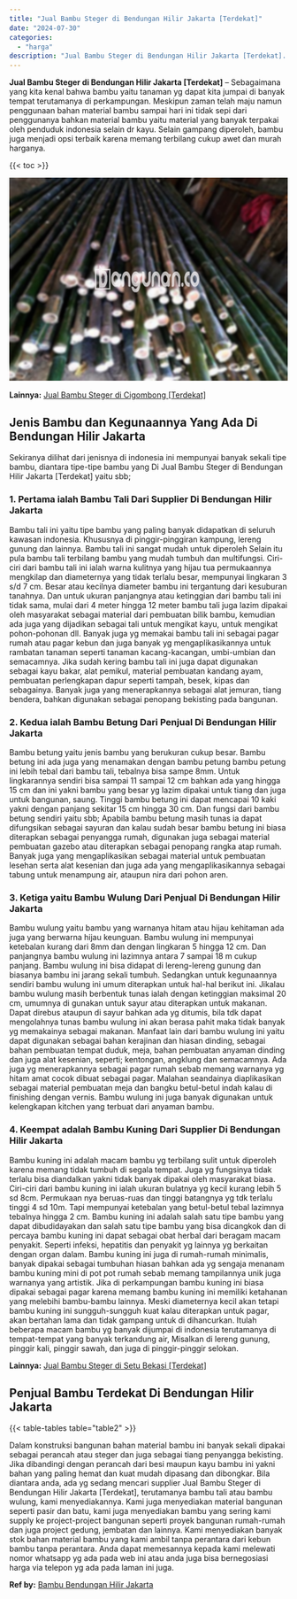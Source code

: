 ```yaml
---
title: "Jual Bambu Steger di Bendungan Hilir Jakarta [Terdekat]"
date: "2024-07-30"
categories: 
  - "harga"
description: "Jual Bambu Steger di Bendungan Hilir Jakarta [Terdekat]. Dalam konstruksi bangunan bahan material bambu ini banyak sekali dipakai sebagai perancah atau stege..."
---
```


**Jual Bambu Steger di Bendungan Hilir Jakarta \[Terdekat\]** – Sebagaimana yang kita kenal bahwa bambu yaitu tanaman yg dapat kita jumpai di banyak tempat terutamanya di perkampungan. Meskipun zaman telah maju namun penggunaan bahan material bambu sampai hari ini tidak sepi dari penggunanya bahkan material bambu yaitu material yang banyak terpakai oleh penduduk indonesia selain dr kayu. Selain gampang diperoleh, bambu juga menjadi opsi terbaik karena memang terbilang cukup awet dan murah harganya.

{{< toc >}}

![Jual Bambu Steger di Bendungan Hilir Jakarta [Terdekat]](/images/jual-bambu-tali-21.png)

**Lainnya:** [Jual Bambu Steger di Cigombong \[Terdekat\]](https://bambu.bangunan.co/jual-bambu-steger-di-cigombong-terdekat/)

## Jenis Bambu dan Kegunaannya Yang Ada Di Bendungan Hilir Jakarta

Sekiranya dilihat dari jenisnya di indonesia ini mempunyai banyak sekali tipe bambu, diantara tipe-tipe bambu yang Di Jual Bambu Steger di Bendungan Hilir Jakarta \[Terdekat\] yaitu sbb;

### 1\. Pertama ialah Bambu Tali Dari Supplier Di Bendungan Hilir Jakarta

Bambu tali ini yaitu tipe bambu yang paling banyak didapatkan di seluruh kawasan indonesia. Khususnya di pinggir-pinggiran kampung, lereng gunung dan lainnya. Bambu tali ini sangat mudah untuk diperoleh Selain itu pula bambu tali terbilang bambu yang mudah tumbuh dan multifungsi. Ciri-ciri dari bambu tali ini ialah warna kulitnya yang hijau tua permukaannya mengkilap dan diameternya yang tidak terlalu besar, mempunyai lingkaran 3 s/d 7 cm. Besar atau kecilnya diameter bambu ini tergantung dari kesuburan tanahnya. Dan untuk ukuran panjangnya atau ketinggian dari bambu tali ini tidak sama, mulai dari 4 meter hingga 12 meter bambu tali juga lazim dipakai oleh masyarakat sebagai material dari pembuatan bilik bambu, kemudian ada juga yang dijadikan sebagai tali untuk mengikat kayu, untuk mengikat pohon-pohonan dll. Banyak juga yg memakai bambu tali ini sebagai pagar rumah atau pagar kebun dan juga banyak yg mengaplikasikannya untuk rambatan tanaman seperti tanaman kacang-kacangan, umbi-umbian dan semacamnya. Jika sudah kering bambu tali ini juga dapat digunakan sebagai kayu bakar, alat pemikul, material pembuatan kandang ayam, pembuatan perlengkapan dapur seperti tampah, besek, kipas dan sebagainya. Banyak juga yang menerapkannya sebagai alat jemuran, tiang bendera, bahkan digunakan sebagai penopang bekisting pada bangunan.

### 2\. Kedua ialah Bambu Betung Dari Penjual Di Bendungan Hilir Jakarta

Bambu betung yaitu jenis bambu yang berukuran cukup besar. Bambu betung ini ada juga yang menamakan dengan bambu petung bambu petung ini lebih tebal dari bambu tali, tebalnya bisa sampe 8mm. Untuk lingkarannya sendiri bisa sampai 11 sampai 12 cm bahkan ada yang hingga 15 cm dan ini yakni bambu yang besar yg lazim dipakai untuk tiang dan juga untuk bangunan, saung. Tinggi bambu betung ini dapat mencapai 10 kaki yakni dengan panjang sekitar 15 cm hingga 30 cm. Dan fungsi dari bambu betung sendiri yaitu sbb; Apabila bambu betung masih tunas ia dapat difungsikan sebagai sayuran dan kalau sudah besar bambu betung ini biasa diterapkan sebagai penyangga rumah, digunakan juga sebagai material pembuatan gazebo atau diterapkan sebagai penopang rangka atap rumah. Banyak juga yang mengaplikasikan sebagai material untuk pembuatan lesehan serta alat kesenian dan juga ada yang mengaplikasikannya sebagai tabung untuk menampung air, ataupun nira dari pohon aren.

### 3\. Ketiga yaitu Bambu Wulung Dari Penjual Di Bendungan Hilir Jakarta

Bambu wulung yaitu bambu yang warnanya hitam atau hijau kehitaman ada juga yang berwarna hijau keunguan. Bambu wulung ini mempunyai ketebalan kurang dari 8mm dan dengan lingkaran 5 hingga 12 cm. Dan panjangnya bambu wulung ini lazimnya antara 7 sampai 18 m cukup panjang. Bambu wulung ini bisa didapat di lereng-lereng gunung dan biasanya bambu ini jarang sekali tumbuh. Sedangkan untuk kegunaannya sendiri bambu wulung ini umum diterapkan untuk hal-hal berikut ini. Jikalau bambu wulung masih berbentuk tunas ialah dengan ketinggian maksimal 20 cm, umumnya di gunakan untuk sayur atau diterapkan untuk makanan. Dapat direbus ataupun di sayur bahkan ada yg ditumis, bila tdk dapat mengolahnya tunas bambu wulung ini akan berasa pahit maka tidak banyak yg memakainya sebagai makanan. Manfaat lain dari bambu wulung ini yaitu dapat digunakan sebagai bahan kerajinan dan hiasan dinding, sebagai bahan pembuatan tempat duduk, meja, bahan pembuatan anyaman dinding dan juga alat kesenian, seperti; kentongan, angklung dan semacamnya. Ada juga yg menerapkannya sebagai pagar rumah sebab memang warnanya yg hitam amat cocok dibuat sebagai pagar. Malahan seandainya diaplikasikan sebagai material pembuatan meja dan bangku betul-betul indah kalau di finishing dengan vernis. Bambu wulung ini juga banyak digunakan untuk kelengkapan kitchen yang terbuat dari anyaman bambu.

### 4\. Keempat adalah Bambu Kuning Dari Supplier Di Bendungan Hilir Jakarta

Bambu kuning ini adalah macam bambu yg terbilang sulit untuk diperoleh karena memang tidak tumbuh di segala tempat. Juga yg fungsinya tidak terlalu bisa diandalkan yakni tidak banyak dipakai oleh masyarakat biasa. Ciri-ciri dari bambu kuning ini ialah ukuran bulatnya yg kecil kurang lebih 5 sd 8cm. Permukaan nya beruas-ruas dan tinggi batangnya yg tdk terlalu tinggi 4 sd 10m. Tapi mempunyai ketebalan yang betul-betul tebal lazimnya tebalnya hingga 2 cm. Bambu kuning ini adalah salah satu tipe bambu yang dapat dibudidayakan dan salah satu tipe bambu yang bisa dicangkok dan di percaya bambu kuning ini dapat sebagai obat herbal dari beragam macam penyakit. Seperti infeksi, hepatitis dan penyakit yg lainnya yg berkaitan dengan organ dalam. Bambu kuning ini juga di rumah-rumah minimalis, banyak dipakai sebagai tumbuhan hiasan bahkan ada yg sengaja menanam bambu kuning mini di pot pot rumah sebab memang tampilannya unik juga warnanya yang artistik. Jika di perkampungan bambu kuning ini biasa dipakai sebagai pagar karena memang bambu kuning ini memiliki ketahanan yang melebihi bambu-bambu lainnya. Meski diameternya kecil akan tetapi bambu kuning ini sungguh-sungguh kuat kalau diterapkan untuk pagar, akan bertahan lama dan tidak gampang untuk di dihancurkan. Itulah beberapa macam bambu yg banyak dijumpai di indonesia terutamanya di tempat-tempat yang banyak terkandung air, Misalkan di lereng gunung, pinggir kali, pinggir sawah, dan juga di pinggir-pinggir selokan.

**Lainnya:** [Jual Bambu Steger di Setu Bekasi \[Terdekat\]](https://bambu.bangunan.co/jual-bambu-steger-di-setu-bekasi-terdekat/)

## Penjual Bambu Terdekat Di Bendungan Hilir Jakarta

{{< table-tables table="table2" >}}

Dalam konstruksi bangunan bahan material bambu ini banyak sekali dipakai sebagai perancah atau steger dan juga sebagai tiang penyangga bekisting. Jika dibandingi dengan perancah dari besi maupun kayu bambu ini yakni bahan yang paling hemat dan kuat mudah dipasang dan dibongkar. Bila diantara anda, ada yg sedang mencari supplier Jual Bambu Steger di Bendungan Hilir Jakarta \[Terdekat\], terutamanya bambu tali atau bambu wulung, kami menyediakannya. Kami juga menyediakan material bangunan seperti pasir dan batu, kami juga menyediakan bambu yang sering kami supply ke project-project bangunan seperti proyek bangunan rumah-rumah dan juga project gedung, jembatan dan lainnya. Kami menyediakan banyak stok bahan material bambu yang kami ambil tanpa perantara dari kebun bambu tanpa perantara. Anda dapat memesannya kepada kami melewati nomor whatsapp yg ada pada web ini atau anda juga bisa bernegosiasi harga via telepon yg ada pada laman ini juga.

**Ref by:** [Bambu Bendungan Hilir Jakarta](https://id.wikipedia.org/wiki/Bambu)
